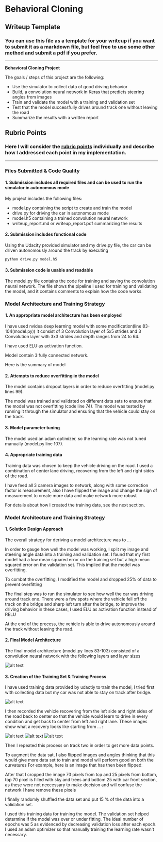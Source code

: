 # **Behavioral Cloning** 

## Writeup Template

### You can use this file as a template for your writeup if you want to submit it as a markdown file, but feel free to use some other method and submit a pdf if you prefer.

---

**Behavioral Cloning Project**

The goals / steps of this project are the following:
* Use the simulator to collect data of good driving behavior
* Build, a convolution neural network in Keras that predicts steering angles from images
* Train and validate the model with a training and validation set
* Test that the model successfully drives around track one without leaving the road
* Summarize the results with a written report


[//]: # (Image References)

[image1]: ./examples/placeholder.png "Model Visualization"
[image2]: ./examples/placeholder.png "Grayscaling"
[image3]: ./examples/placeholder_small.png "Recovery Image"
[image4]: ./examples/placeholder_small.png "Recovery Image"
[image5]: ./examples/placeholder_small.png "Recovery Image"
[image6]: ./examples/placeholder_small.png "Normal Image"
[image7]: ./examples/placeholder_small.png "Flipped Image"

## Rubric Points
### Here I will consider the [rubric points](https://review.udacity.com/#!/rubrics/432/view) individually and describe how I addressed each point in my implementation.  

---
### Files Submitted & Code Quality

#### 1. Submission includes all required files and can be used to run the simulator in autonomous mode

My project includes the following files:
* model.py containing the script to create and train the model
* drive.py for driving the car in autonomous mode
* model.h5 containing a trained convolution neural network 
* writeup_report.md or writeup_report.pdf summarizing the results

#### 2. Submission includes functional code
Using the Udacity provided simulator and my drive.py file, the car can be driven autonomously around the track by executing 
```sh
python drive.py model.h5
```

#### 3. Submission code is usable and readable

The model.py file contains the code for training and saving the convolution neural network. The file shows the pipeline I used for training and validating the model, and it contains comments to explain how the code works.

### Model Architecture and Training Strategy

#### 1. An appropriate model architecture has been employed

I have used nvidea deep learning model with some modification(line 83-104(model.py)) 
It consist of 3 Convolution layer of 5x5 strides and 3 Convolution layer with 3x3 strides and depth ranges from 24 to 64.

I have used ELU as activation function.

Model contain 3 fully connected network. 

Here is the summary of model

[image8]: ./examples/model_summary.PNG "Model Summary"

#### 2. Attempts to reduce overfitting in the model

The model contains dropout layers in order to reduce overfitting (model.py lines 99). 

The model was trained and validated on different data sets to ensure that the model was not overfitting (code line 74). The model was tested by running it through the simulator and ensuring that the vehicle could stay on the track.

#### 3. Model parameter tuning

The model used an adam optimizer, so the learning rate was not tuned manually (model.py line 107).

#### 4. Appropriate training data

Training data was chosen to keep the vehicle driving on the road. I used a combination of center lane driving, recovering from the left and right sides of the road.

I have feed all 3 camera images to network, along with some correction factor is measurement, also I have flipped the image and change the sign of measurement to create more data and make network more robust 

For details about how I created the training data, see the next section. 

### Model Architecture and Training Strategy

#### 1. Solution Design Approach

The overall strategy for deriving a model architecture was to ...

In order to gauge how well the model was working, I split my image and steering angle data into a training and validation set. I found that my first model had a low mean squared error on the training set but a high mean squared error on the validation set. This implied that the model was overfitting. 

To combat the overfitting, I modified the model and dropped 25% of data to prevent overfitting
 

The final step was to run the simulator to see how well the car was driving around track one. There were a few spots where the vehicle fell off the track
on the bridge and sharp left turn after the bridge, 
to improve the driving behavior in these cases, I used ELU as activation function instead of RELU

At the end of the process, the vehicle is able to drive autonomously around the track without leaving the road.

#### 2. Final Model Architecture

The final model architecture (model.py lines 83-103) consisted of a convolution neural network with the following layers and layer sizes 

[image9]: ./examples/model_summary.PNG "Model Summary"

![alt text][image1]

#### 3. Creation of the Training Set & Training Process

I have used training data provided by udactiy to train the model, I tried first with collecting data but my car was not able to stay on track after bridge.

![alt text][image2]

I then recorded the vehicle recovering from the left side and right sides of the road back to center so that the vehicle would learn to drive in every condition and get back to center from left and right lane. These images show what a recovery looks like starting from ... :

![alt text][image3]
![alt text][image4]
![alt text][image5]

Then I repeated this process on track two in order to get more data points.

To augment the data sat, I also flipped images and angles thinking that this would give more data set to train and model will perform good on both the curvatures
For example, here is an image that has then been flipped:

[image10]: ./examples/center_flipped "Flipped image"

After that I cropped the image 70 pixels from top and 25 pixels from bottom, top 70 pixel is filled with sky and trees and bottom 25 with car front section, as these were not neccessary to make decision and will confuse the network I have remove these pixels  


I finally randomly shuffled the data set and put 15  % of the data into a validation set. 

I used this training data for training the model. The validation set helped determine if the model was over or under fitting. The ideal number of epochs was 5 as evidenced by decreasing validation loss after each epoch. I used an adam optimizer so that manually training the learning rate wasn't necessary.
